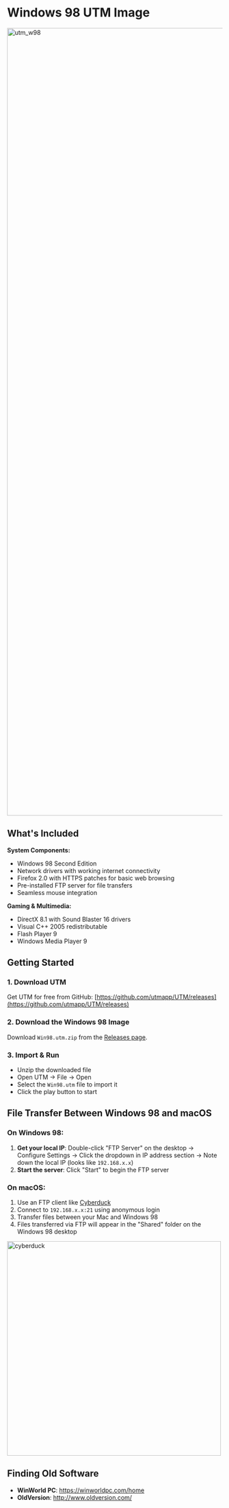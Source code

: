 # Windows 98 UTM Image
<img width="2272" height="1836" alt="utm_w98" src="https://github.com/user-attachments/assets/7a8dfb90-63c7-49e8-9323-77b421a360c3" />

## What's Included

**System Components:**

-   Windows 98 Second Edition
-   Network drivers with working internet connectivity
-   Firefox 2.0 with HTTPS patches for basic web browsing
-   Pre-installed FTP server for file transfers
-   Seamless mouse integration

**Gaming & Multimedia:**

-   DirectX 8.1 with Sound Blaster 16 drivers
-   Visual C++ 2005 redistributable
-   Flash Player 9
-   Windows Media Player 9

## Getting Started

### 1. Download UTM
Get UTM for free from GitHub: [https://github.com/utmapp/UTM/releases](https://github.com/utmapp/UTM/releases)

### 2. Download the Windows 98 Image  
Download `Win98.utm.zip` from the [Releases page](https://github.com/ducbao414/utm-windows-98/releases).

### 3. Import & Run
- Unzip the downloaded file
- Open UTM → File → Open
- Select the `Win98.utm` file to import it
- Click the play button to start

## File Transfer Between Windows 98 and macOS

### On Windows 98:
1. **Get your local IP**: Double-click "FTP Server" on the desktop → Configure Settings → Click the dropdown in IP address section → Note down the local IP (looks like `192.168.x.x`)
2. **Start the server**: Click "Start" to begin the FTP server

### On macOS:
1. Use an FTP client like [Cyberduck](https://cyberduck.io/)
2. Connect to `192.168.x.x:21` using anonymous login
3. Transfer files between your Mac and Windows 98
4. Files transferred via FTP will appear in the "Shared" folder on the Windows 98 desktop
<img height="500" alt="cyberduck" src="https://github.com/user-attachments/assets/44e0a5f9-2e23-4ec3-8c6c-b1692a16dd84" />

## Finding Old Software

- **WinWorld PC**: https://winworldpc.com/home
- **OldVersion**: http://www.oldversion.com/

